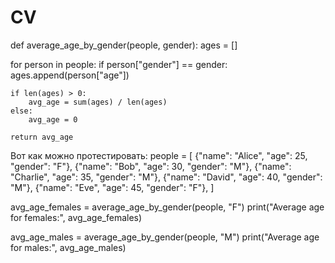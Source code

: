 # CV
def average_age_by_gender(people, gender):
ages = []

for person in people:
   if person["gender"] == gender:
       ages.append(person["age"])

    if len(ages) > 0:
        avg_age = sum(ages) / len(ages)
    else:
        avg_age = 0

    return avg_age


Вот как можно протестировать:
people = [
    {"name": "Alice", "age": 25, "gender": "F"},
    {"name": "Bob", "age": 30, "gender": "M"},
    {"name": "Charlie", "age": 35, "gender": "M"},
    {"name": "David", "age": 40, "gender": "M"},
    {"name": "Eve", "age": 45, "gender": "F"},
]

avg_age_females = average_age_by_gender(people, "F")
print("Average age for females:", avg_age_females)

avg_age_males = average_age_by_gender(people, "M")
print("Average age for males:", avg_age_males)
